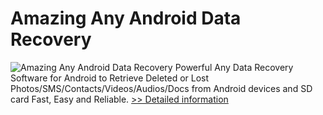 # Amazing Any Android Data Recovery
![Amazing Any Android Data Recovery](https://mycommerce.akamaized.net/api/pimages/P300859731/BIG/300859731.PNG)
Powerful Any Data Recovery Software for Android to Retrieve Deleted or Lost Photos/SMS/Contacts/Videos/Audios/Docs from Android devices and SD card Fast, Easy and Reliable.
[>> Detailed information](https://secure.shareit.com/shareit/product.html?productid=300859731&affiliateid=200057808)